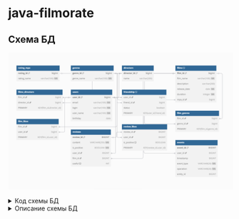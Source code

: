 # java-filmorate
## Схема БД
![newDiagramBD.png](newDiagramBD.png)

<details>
  <summary>Код схемы БД</summary>

```
Table rating_mpa {
  rating_id bigint [primary key, increment] 
  rating_name varchar(100) [not null]    
}

Table genres {
  genre_id bigint [primary key, increment] 
  genre_name varchar(100) [not null] 
}

Table directors {
  director_id bigint [primary key, increment]
  name varchar(200) [unique] 
}

Table films {
  film_id bigint [primary key, increment]  
  film_name varchar(100) [not null] 
  description varchar(200)
  release_date date [not null]  
  duration integer [not null] 
  mpa_id bigint 
  Indexes {
    mpa_id [name: 'idx_films_mpa_id'] 
  }
}


Table films_directors {
  film_id bigint 
  director_id bigint 
  PRIMARY KEY (film_id, director_id) 
}

Table users {
  user_id bigint [primary key, increment] 
  email varchar(100) [not null, unique]  
  login varchar(100) [not null, unique] 
  user_name varchar(100) [not null] 
  birthday date
}

Table friendship {
  user_id bigint 
  friend_id bigint 
  status boolean 
  PRIMARY KEY (user_id, friend_id) 
  Indexes {
    user_id [name: 'idx_friendship_user_id'] 
  }
}


Table film_genres {
  film_id bigint 
  genre_id bigint 
  PRIMARY KEY (film_id, genre_id) 
}


Table film_likes {
  film_id bigint 
  user_id bigint 
  PRIMARY KEY (film_id, user_id) 
}

Table reviews {
 review_id BIGINT [primary key, increment] 
 content VARCHAR(255) [not null] 
 is_positive BOOLEAN [not null] 
 user_id BIGINT 
 film_id BIGINT 
 useful INT  [default: 0] 
}

Table review_likes {
 review_id BIGINT 
 user_id BIGINT 
 is_positive BOOLEAN [default: true] 
 PRIMARY KEY (review_id, user_id) 
}


Table events {
    event_id BIGINT [primary key, increment]
    user_id BIGINT
    timestamp BIGINT 
    event_type VARCHAR(20) [not null]
    operation VARCHAR(20) [not null] 
    entity_id BIGINT
}


// Определение связей между таблицами
Ref: films.mpa_id > rating_mpa.rating_id
Ref: films_directors.film_id > films.film_id
Ref: films_directors.director_id > directors.director_id
Ref: friendship.user_id > users.user_id
Ref: friendship.friend_id > users.user_id
Ref: film_genres.film_id > films.film_id
Ref: film_genres.genre_id > genres.genre_id
Ref: film_likes.film_id > films.film_id
Ref: film_likes.user_id > users.user_id
Ref: reviews.user_id > users.user_id
Ref: reviews.film_id > films.film_id
Ref: review_likes.review_id > reviews.review_id
Ref: review_likes.user_id > users.user_id
Ref: events.user_id > users.user_id
```
</details>

<details>
  <summary>Описание схемы БД</summary>

### Эта схема представляет собой базу данных для платформы, посвященной фильмам. Вот описание таблиц и их предназначения:
+ rating_mpa: Хранит информацию о возрастных рейтингах фильмов (например, PG-13, R).
+ genres: Содержит список жанров фильмов (например, комедия, драма, боевик).
+ directors: Хранит имена режиссеров фильмов.
+ films: Основная таблица, содержащая информацию о каждом фильме: название, описание, дату выхода, продолжительность и возрастной рейтинг.
+ films_directors: Связывает фильмы с режиссерами (многие ко многим).
+ users: Хранит информацию о зарегистрированных пользователях платформы.
+ friendship: Описывает отношения дружбы между пользователями.
+ film_genres: Связывает фильмы с их жанрами (многие ко многим).
+ film_likes: Регистрирует лайки, поставленные пользователями фильмам.
+ reviews: Содержит отзывы пользователей о фильмах.
+ review_likes: Позволяет пользователям ставить лайки или дизлайки отзывам.
+ events: Отслеживает действия пользователей на платформе (например, добавление фильма в друзья, добавление отзыва, лайк отзыва). Это полезно для аналитики и отладки.

### Эта структура позволяет хранить данные о фильмах, пользователях и их взаимодействии, что необходимо для работы любой платформы, связанной с кино
### Цель базы данных - предоставить платформу для поиска фильмов, обмена мнениями о фильмах, формирования социальных связей между пользователями на основе их предпочтений в кино.
</details>
